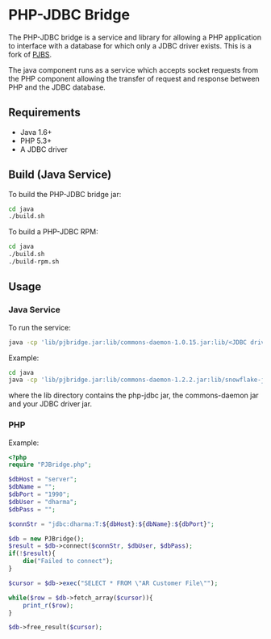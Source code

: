# PHP-JDBC Bridge

The PHP-JDBC bridge is a service and library for allowing a PHP application
to interface with a database for which only a JDBC driver exists. This is a
fork of [PJBS](http://sourceforge.net/projects/pjbs/).

The java component runs as a service which accepts socket requests from 
the PHP component allowing the transfer of request and response between PHP 
and the JDBC database. 

## Requirements

* Java 1.6+
* PHP 5.3+
* A JDBC driver

## Build (Java Service)

To build the PHP-JDBC bridge jar:

```sh
cd java
./build.sh
```

To build a PHP-JDBC RPM:

```sh
cd java
./build.sh
./build-rpm.sh
```

## Usage

### Java Service

To run the service:

```sh 
java -cp 'lib/pjbridge.jar:lib/commons-daemon-1.0.15.jar:lib/<JDBC driver>.jar:lib/<Org-Json>.jar Server <JDBC driver entry point> <port>
```

Example:

```sh
cd java
java -cp 'lib/pjbridge.jar:lib/commons-daemon-1.2.2.jar:lib/snowflake-jdbc-3.13.1.jar:lib/json-20230618.jar' Server net.snowflake.client.jdbc.SnowflakeDriver 4444
```

where the lib directory contains the php-jdbc jar, the commons-daemon jar and your JDBC driver jar.

### PHP

Example:

```php
<?php
require "PJBridge.php";

$dbHost = "server";
$dbName = "";
$dbPort = "1990";
$dbUser = "dharma";
$dbPass = "";

$connStr = "jdbc:dharma:T:${dbHost}:${dbName}:${dbPort}";

$db = new PJBridge();
$result = $db->connect($connStr, $dbUser, $dbPass);
if(!$result){
    die("Failed to connect");
}

$cursor = $db->exec("SELECT * FROM \"AR Customer File\"");

while($row = $db->fetch_array($cursor)){
    print_r($row);
}

$db->free_result($cursor);
```
